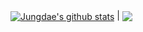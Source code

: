 <a href="https://github.com/anuraghazra/github-readme-stats"><img align="center" src="https://github-readme-stats.vercel.app/api?username=kekmodel&show_icons=true&include_all_commits=true&theme=react&hide_border=true" alt="Jungdae's github stats" /></a> | <a href="https://github.com/anuraghazra/github-readme-stats"><img align="center" src="https://github-readme-stats.vercel.app/api/top-langs/?username=kekmodel&layout=compact&theme=react&hide_border=true" /></a>
